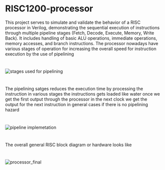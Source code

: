 # RISC1200-processor
This project serves to simulate and validate the behavior of a RISC processor in Verilog, demonstrating the sequential execution of instructions through multiple pipeline stages (Fetch, Decode, Execute, Memory, Write Back). It includes handling of basic ALU operations, immediate operations, memory accesses, and branch instructions.
The processor nowadays have various stages of operation for increasing the overall speed for instruction execution by the use of pipelining
#
![stages used for pipelining](https://github.com/rajeevkumarsinghimp/risc1200-processor/assets/174273198/40d7a77d-d415-42c2-ba05-3b5477fff777)
#
The pipelining satges reduces the execution time by processing the instruction in various stages the instructions gets loaded like water once we get the first output through the processor in the next clock we get the output for the next instruction in general cases if there is no pipelining hazard 
#
![pipeline implemetation](https://github.com/rajeevkumarsinghimp/risc1200-processor/assets/174273198/695987ec-ee76-400d-9b7c-7b1b267f1c50)
#
The overall general RISC block diagram or hardware looks like
#
![processor_final](https://github.com/rajeevkumarsinghimp/risc1200-processor/assets/174273198/f63c5c35-ae2e-4b8c-b5ba-c097251683bb)
